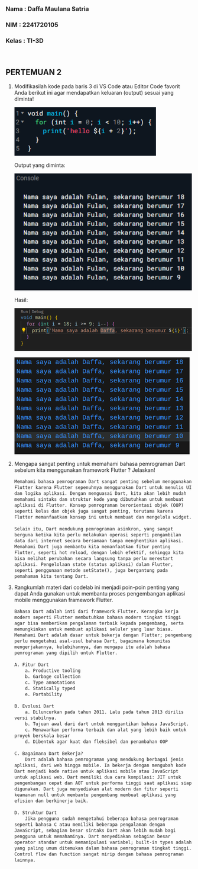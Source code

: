 ### Nama : Daffa Maulana Satria
### NIM : 2241720105
### Kelas : TI-3D 
<br>

## PERTEMUAN 2

1. Modifikasilah kode pada baris 3 di VS Code atau Editor Code favorit Anda berikut ini agar mendapatkan keluaran (output) sesuai yang diminta!
   
   ![1](img/1.png)

   Output yang diminta:

   ![2](img/2.png)

    Hasil:

   ![3](img/3.png)
   
   ![4](img/4.png)


2. Mengapa sangat penting untuk memahami bahasa pemrograman Dart sebelum kita menggunakan framework Flutter ? Jelaskan!
    ```
    Memahami bahasa pemrograman Dart sangat penting sebelum menggunakan Flutter karena Flutter sepenuhnya menggunakan Dart untuk menulis UI dan logika aplikasi. Dengan menguasai Dart, kita akan lebih mudah memahami sintaks dan struktur kode yang dibutuhkan untuk membuat aplikasi di Flutter. Konsep pemrograman berorientasi objek (OOP) seperti kelas dan objek juga sangat penting, terutama karena Flutter memanfaatkan konsep ini untuk membuat dan mengelola widget.

    Selain itu, Dart mendukung pemrograman asinkron, yang sangat berguna ketika kita perlu melakukan operasi seperti pengambilan data dari internet secara bersamaan tanpa menghentikan aplikasi. Memahami Dart juga membantu kita memanfaatkan fitur penting Flutter, seperti hot reload, dengan lebih efektif, sehingga kita bisa melihat perubahan secara langsung tanpa perlu merestart aplikasi. Pengelolaan state (status aplikasi) dalam Flutter, seperti penggunaan metode setState(), juga bergantung pada pemahaman kita tentang Dart.
    ```

3. Rangkumlah materi dari codelab ini menjadi poin-poin penting yang dapat Anda gunakan untuk membantu proses pengembangan aplikasi mobile menggunakan framework Flutter.
    ```
    Bahasa Dart adalah inti dari framework Flutter. Kerangka kerja modern seperti Flutter membutuhkan bahasa modern tingkat tinggi agar bisa memberikan pengalaman terbaik kepada pengembang, serta memungkinkan untuk membuat aplikasi seluler yang luar biasa. Memahami Dart adalah dasar untuk bekerja dengan Flutter; pengembang perlu mengetahui asal-usul bahasa Dart, bagaimana komunitas mengerjakannya, kelebihannya, dan mengapa itu adalah bahasa pemrograman yang dipilih untuk Flutter.

    A. Fitur Dart
        a. Productive tooling
        b. Garbage collection
        c. Type annotations 
        d. Statically typed
        e. Portability

    B. Evolusi Dart
        a. Diluncurkan pada tahun 2011. Lalu pada tahun 2013 dirilis versi stabilnya.
        b. Tujuan awal dari dart untuk menggantikan bahasa JavaScript.
        c. Menawarkan performa terbaik dan alat yang lebih baik untuk proyek berskala besar
        d. Dibentuk agar kuat dan fleksibel dan penambahan OOP

    C. Bagaimana Dart Bekerja?
        Dart adalah bahasa pemrograman yang mendukung berbagai jenis aplikasi, dari web hingga mobile. Ia bekerja dengan mengubah kode Dart menjadi kode native untuk aplikasi mobile atau JavaScript untuk aplikasi web. Dart memiliki dua cara kompilasi: JIT untuk pengembangan cepat dan AOT untuk performa tinggi saat aplikasi siap digunakan. Dart juga menyediakan alat modern dan fitur seperti keamanan null untuk membantu pengembang membuat aplikasi yang efisien dan berkinerja baik.

    D. Struktur Dart 
        Jika pengguna sudah mengetahui beberapa bahasa pemrograman seperti bahasa C atau memiliki beberapa pengalaman dengan JavaScript, sebagian besar sintaks Dart akan lebih mudah bagi pengguna untuk memahaminya. Dart menyediakan sebagian besar operator standar untuk memanipulasi variabel; built-in types adalah yang paling umum ditemukan dalam bahasa pemrograman tingkat tinggi. Control flow dan function sangat mirip dengan bahasa pemrograman lainnya.
    ```